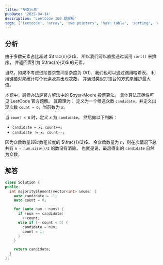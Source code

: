 ```yaml
---
title: '多数元素'
pubDate: '2025-04-14'
description: 'LeetCode 169 题解析'
tags: ['leetcode', 'array', 'two pointers', 'hash table', 'sorting', 'counting']
---
```


## 分析

由于多数元素占比超过 $\frac{n}{2}$，
所以我们可以直接通过调用 `sort()` 来排序，
并返回索引为 $\frac{n}{2}$ 的元素。

当然，如果不考虑进阶要求空间复杂度为 $O(1)$，我们也可以通过调用哈希表。
利用键值对来统计每个元素及其出现次数。
并通过类似打擂台的方式来维护最大值。

本题中，最佳办法是官方解法中的 Boyer-Moore 投票算法。
具体算法正确性可见 LeetCode 官方题解。
其原理为：
定义为一个候选众数 `candidate`，并定义出现次数 `count = 0`，当前数为 $x$。

当 `count < 0` 时，定义 $x$ 为 `candidate`。
然后做以下判断：

- `candidate = x; count++;`
- `candidate != x; count--;`

因为众数数量超过数组长度的 $\frac{1}{2}$。
令众数数量为 $n$，则在次情况下总共有 `n - num.size()/2` 的数没有消除。
也就是说，最后得出的 `candidate` 自然为众数。

## 解答

```cpp
class Solution {
public:
  int majorityElement(vector<int> &nums) {
    auto candidate = -1;
    auto count = 0;

    for (auto num : nums) {
      if (num == candidate)
        ++count;
      else if (--count < 0) {
        candidate = num;
        count = 1;
      }
    }

    return candidate;
  }
};
```
